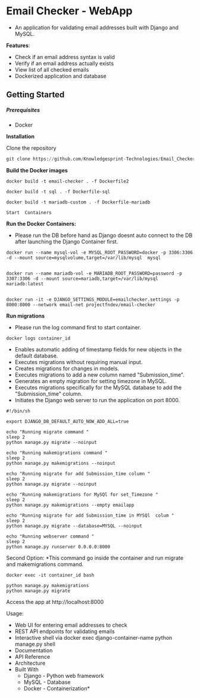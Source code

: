 # Email Checker - WebApp
* An application for validating email addresses built with Django and MySQL.

**Features**:

* Check if an email address syntax is valid
* Verify if an email address actually exists
* View list of all checked emails
* Dockerized application and database

## Getting Started
##### Prerequisites

* Docker


**Installation**

Clone the repository

```python
git clone https://github.com/Knowledgesprint-Technologies/Email_Checker.git
```

**Build the Docker images**

```console
docker build -t email-checker . -f Dockerfile2

docker build -t sql . -f Dockerfile-sql

docker build -t mariadb-custom . -f Dockerfile-mariadb

Start  Containers

```

**Run the Docker Containers:**

* Please run the DB before hand as Django doesnt auto connect to the DB after launching the Django Container first.

```console
docker run --name mysql-vol -e MYSQL_ROOT_PASSWORD=docker -p 3306:3306 -d --mount source=mysqlvolume,target=/var/lib/mysql  mysql


docker run --name mariadb-vol -e MARIADB_ROOT_PASSWORD=password -p 3307:3306 -d --mount source=mariadb,target=/var/lib/mysql  mariadb:latest 


docker run -it -e DJANGO_SETTINGS_MODULE=emailchecker.settings -p 8000:8000 --network email-net projectfndev/email-checker
```




**Run migrations**
* Please run the log command first to start container.
```console
docker logs container_id
```
* Enables automatic adding of timestamp fields for new objects in the default database.
* Executes migrations without requiring manual input.
* Creates migrations for changes in models.
* Executes migrations to add a new column named "Submission_time".
* Generates an empty migration for setting timezone in MySQL.
* Executes migrations specifically for the MySQL database to add the "Submission_time" column.
* Initiates the Django web server to run the application on port 8000. 
```console
#!/bin/sh

export DJANGO_DB_DEFAULT_AUTO_NOW_ADD_ALL=true

echo "Running migrate command "
sleep 2
python manage.py migrate --noinput

echo "Running makemigrations command "
sleep 2
python manage.py makemigrations --noinput

echo "Running migrate for add Submission_time column "
sleep 2
python manage.py migrate --noinput

echo "Running makemigrations for MySQl for set_Timezone "
sleep 2
python manage.py makemigrations --empty emailapp

echo "Running migrate for add Submission_time in MYSQl  colum "
sleep 2
python manage.py migrate --database=MYSQL --noinput

echo "Running webserver command "
sleep 2
python manage.py runserver 0.0.0.0:8000
```
Second Option:
*This command go inside the container and run migrate and makemigrations command.
```console
docker exec -it container_id bash

python manage.py makemigrations
python manage.py migrate
```
Access the app at http://localhost:8000

Usage:
* Web UI for entering email addresses to check
* REST API endpoints for validating emails
* Interactive shell via docker exec django-container-name python manage.py shell
* Documentation
* API Reference
* Architecture
* Built With
    * Django - Python web framework
    * MySQL - Database
    * Docker - Containerization*

